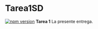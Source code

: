 # Tarea1SD
[![npm version](https://img.shields.io/npm/v/admin-lte/latest.svg)](https://www.npmjs.com/package/admin-lte)
**Tarea 1** La presente entrega.
